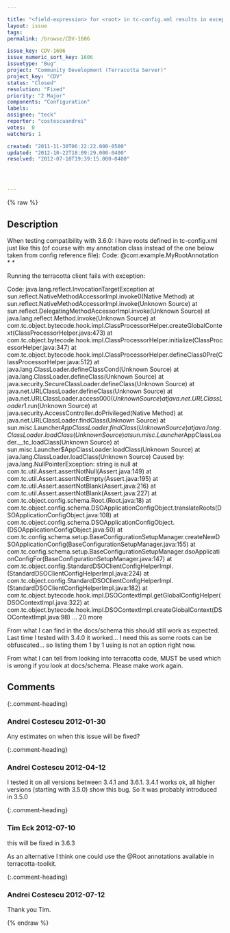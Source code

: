 ```yaml
---

title: "<field-expression> for <root> in tc-config.xml results in exception"
layout: issue
tags: 
permalink: /browse/CDV-1606

issue_key: CDV-1606
issue_numeric_sort_key: 1606
issuetype: "Bug"
project: "Community Development (Terracotta Server)"
project_key: "CDV"
status: "Closed"
resolution: "Fixed"
priority: "2 Major"
components: "Configuration"
labels: 
assignee: "teck"
reporter: "costescuandrei"
votes:  0
watchers: 1

created: "2011-11-30T06:22:22.000-0500"
updated: "2012-10-22T18:09:29.000-0400"
resolved: "2012-07-10T19:39:15.000-0400"




---
```


{% raw %}

## Description

<div markdown="1" class="description">

When testing compatibility with 3.6.0: 
I have roots defined in tc-config.xml just like this (of course with my annotation class instead of the one below taken from config reference file): 
Code:
       <roots>
         <root>
           <field-expression>@com.example.MyRootAnnotation * *</field-expression>
         </root>
       </roots>

Running the terracotta client fails with exception: 

Code:
java.lang.reflect.InvocationTargetException
         at sun.reflect.NativeMethodAccessorImpl.invoke0(Native Method)
         at sun.reflect.NativeMethodAccessorImpl.invoke(Unknown Source)
         at sun.reflect.DelegatingMethodAccessorImpl.invoke(Unknown Source)
         at java.lang.reflect.Method.invoke(Unknown Source)
         at com.tc.object.bytecode.hook.impl.ClassProcessorHelper.createGlobalContext(ClassProcessorHelper.java:473)
         at com.tc.object.bytecode.hook.impl.ClassProcessorHelper.initialize(ClassProcessorHelper.java:347)
         at com.tc.object.bytecode.hook.impl.ClassProcessorHelper.defineClass0Pre(ClassProcessorHelper.java:512)
         at java.lang.ClassLoader.defineClassCond(Unknown Source)
         at java.lang.ClassLoader.defineClass(Unknown Source)
         at java.security.SecureClassLoader.defineClass(Unknown Source)
         at java.net.URLClassLoader.defineClass(Unknown Source)
         at java.net.URLClassLoader.access$000(Unknown Source)
         at java.net.URLClassLoader$1.run(Unknown Source)
         at java.security.AccessController.doPrivileged(Native Method)
         at java.net.URLClassLoader.findClass(Unknown Source)
         at sun.misc.Launcher$AppClassLoader.findClass(Unknown Source)
         at java.lang.ClassLoader.loadClass(Unknown Source)
         at sun.misc.Launcher$AppClassLoader.__tc_loadClass(Unknown Source)
         at sun.misc.Launcher$AppClassLoader.loadClass(Unknown Source)
         at java.lang.ClassLoader.loadClass(Unknown Source)
 Caused by: java.lang.NullPointerException: string is null
         at com.tc.util.Assert.assertNotNull(Assert.java:149)
         at com.tc.util.Assert.assertNotEmpty(Assert.java:195)
         at com.tc.util.Assert.assertNotBlank(Assert.java:216)
         at com.tc.util.Assert.assertNotBlank(Assert.java:227)
         at com.tc.object.config.schema.Root.<init>(Root.java:18)
         at com.tc.object.config.schema.DSOApplicationConfigObject.translateRoots(DSOApplicationConfigObject.java:108)
         at com.tc.object.config.schema.DSOApplicationConfigObject.<init>(DSOApplicationConfigObject.java:50)
         at com.tc.config.schema.setup.BaseConfigurationSetupManager.createNewDSOApplicationConfig(BaseConfigurationSetupManager.java:155)
         at com.tc.config.schema.setup.BaseConfigurationSetupManager.dsoApplicationConfigFor(BaseConfigurationSetupManager.java:147)
         at com.tc.object.config.StandardDSOClientConfigHelperImpl.<init>(StandardDSOClientConfigHelperImpl.java:224)
         at com.tc.object.config.StandardDSOClientConfigHelperImpl.<init>(StandardDSOClientConfigHelperImpl.java:182)
         at com.tc.object.bytecode.hook.impl.DSOContextImpl.getGlobalConfigHelper(DSOContextImpl.java:322)
         at com.tc.object.bytecode.hook.impl.DSOContextImpl.createGlobalContext(DSOContextImpl.java:98)
         ... 20 more

From what I can find in the docs/schema this should still work as expected. Last time I tested with 3.4.0 it worked... 
I need this as some roots can be obfuscated... so listing them 1 by 1 using <field-name> is not an option right now. 

From what I can tell from looking into terracotta code, <field-name> MUST be used which is wrong if you look at docs/schema.
Please make <field-expression> work again.

</div>

## Comments


{:.comment-heading}
### **Andrei Costescu** <span class="date">2012-01-30</span>

<div markdown="1" class="comment">

Any estimates on when this issue will be fixed?

</div>


{:.comment-heading}
### **Andrei Costescu** <span class="date">2012-04-12</span>

<div markdown="1" class="comment">

I tested it on all versions between 3.4.1 and 3.6.1.
3.4.1 works ok, all higher versions (starting with 3.5.0) show this bug. So it was probably introduced in 3.5.0

</div>


{:.comment-heading}
### **Tim Eck** <span class="date">2012-07-10</span>

<div markdown="1" class="comment">

this will be fixed in 3.6.3

As an alternative I think one could use the @Root annotations available in terracotta-toolkit. 

</div>


{:.comment-heading}
### **Andrei Costescu** <span class="date">2012-07-12</span>

<div markdown="1" class="comment">

Thank you Tim.

</div>



{% endraw %}
